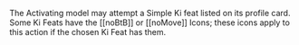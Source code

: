 The Activating model may attempt a Simple Ki feat listed on its profile card.  
Some Ki Feats have the [[noBtB]] or [[noMove]] Icons; these icons apply to this action if the chosen Ki Feat has them.